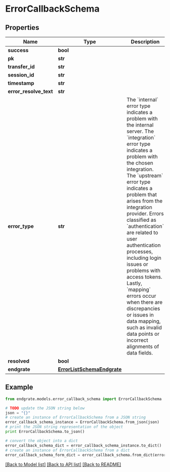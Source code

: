 # ErrorCallbackSchema


## Properties

Name | Type | Description | Notes
------------ | ------------- | ------------- | -------------
**success** | **bool** |  | [optional] 
**pk** | **str** |  | [optional] 
**transfer_id** | **str** |  | [optional] 
**session_id** | **str** |  | [optional] 
**timestamp** | **str** |  | [optional] 
**error_resolve_text** | **str** |  | [optional] 
**error_type** | **str** | The &#x60;internal&#x60; error type indicates a problem with the internal server. The &#x60;integration&#x60; error type indicates a problem with the chosen integration. The &#x60;upstream&#x60; error type indicates a problem that arises from the integration provider. Errors classified as &#x60;authentication&#x60; are related to user authentication processes, including login issues or problems with access tokens. Lastly, &#x60;mapping&#x60; errors occur when there are discrepancies or issues in data mapping, such as invalid data points or incorrect alignments of data fields. | [optional] 
**resolved** | **bool** |  | [optional] 
**endgrate** | [**ErrorListSchemaEndgrate**](ErrorListSchemaEndgrate.md) |  | [optional] 

## Example

```python
from endgrate.models.error_callback_schema import ErrorCallbackSchema

# TODO update the JSON string below
json = "{}"
# create an instance of ErrorCallbackSchema from a JSON string
error_callback_schema_instance = ErrorCallbackSchema.from_json(json)
# print the JSON string representation of the object
print ErrorCallbackSchema.to_json()

# convert the object into a dict
error_callback_schema_dict = error_callback_schema_instance.to_dict()
# create an instance of ErrorCallbackSchema from a dict
error_callback_schema_form_dict = error_callback_schema.from_dict(error_callback_schema_dict)
```
[[Back to Model list]](../README.md#documentation-for-models) [[Back to API list]](../README.md#documentation-for-api-endpoints) [[Back to README]](../README.md)


